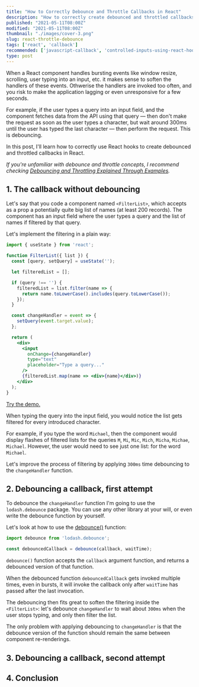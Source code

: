 ```yaml
---
title: "How to Correctly Debounce and Throttle Callbacks in React"
description: "How to correctly create debounced and throttled callbacks in React using useMemo() hook."
published: "2021-05-11T08:00Z"
modified: "2021-05-11T08:00Z"
thumbnail: "./images/cover-3.png"
slug: react-throttle-debounce
tags: ['react', 'callback']
recommended: ['javascript-callback', 'controlled-inputs-using-react-hooks']
type: post
---
```


When a React component handles bursting events like window resize, scrolling, user typing into an input, etc. it makes sense to soften the handlers of these events. Othwerise the handlers are invoked too often, and you risk to make the application lagging or even unresponsive for a few seconds.   

For example, if the user types a query into an input field, and the component fetches data from the API using that query &mdash; then don't make the request as soon as the user types a character, but wait around 300ms until the user has typed the last character &mdash; then perform the request. This is debouncing.  

In this post, I'll learn how to correctly use React hooks to create debounced and throttled callbacks in React.  

*If you're unfamiliar with debounce and throttle concepts, I recommend checking [Debouncing and Throttling Explained Through Examples](https://css-tricks.com/debouncing-throttling-explained-examples/).*

## 1. The callback without debouncing

Let's say that you code a component named `<FilterList>`, which accepts as a prop a potentially quite big list of names (at least 200 records). The component has an input field where the user types a query and the list of names if filtered by that query.  

Let's implement the filtering in a plain way:

```jsx
import { useState } from 'react';

function FilterList({ list }) {
  const [query, setQuery] = useState('');

  let filteredList = [];

  if (query !== '') {
    filteredList = list.filter(name => {
      return name.toLowerCase().includes(query.toLowerCase());
    });
  }

  const changeHandler = event => {
    setQuery(event.target.value);
  };

  return (
    <div>
      <input 
        onChange={changeHandler} 
        type="text" 
        placeholder="Type a query..."
      />
      {filteredList.map(name => <div>{name}</div>)}
    </div>
  );
}
```

[Try the demo.]()

When typing the query into the input field, you would notice the list gets filtered for every introduced character.  

For example, if you type the word `Michael`, then the component would display flashes of filtered lists for the queries `M`, `Mi`, `Mic`, `Mich`, `Micha`, `Michae`, `Michael`. However, the user would need to see just one list: for the word `Michael`.  

Let's improve the process of filtering by applying `300ms` time debouncing to the `changeHandler` function.  

## 2. Debouncing a callback, first attempt

To debounce the `changeHandler` function I'm going to use the `lodash.debounce` package. You can use any other library at your will, or even write the debounce function by yourself.  

Let's look at how to use the [debounce()](https://lodash.com/docs/#debounce) function:

```javascript
import debounce from 'lodash.debounce';

const debouncedCallback = debounce(callback, waitTime);
```

`debounce()` function accepts the `callback` argument function, and returns a debounced version of that function.  

When the debounced function `debouncedCallback` gets invoked multiple times, even in bursts, it will invoke the callback only after `waitTime` has passed after the last invocation.  

The debouncing then fits great to soften the filtering inside the `<FilterList>`: let's debounce `changeHandler` to wait about `300ms` when the user stops typing, and only then filter the list.  

The only problem with applying debouncing to `changeHandler` is that the debounce version of the function should remain the same between component re-renderings.  

## 3. Debouncing a callback, second attempt

## 4. Conclusion